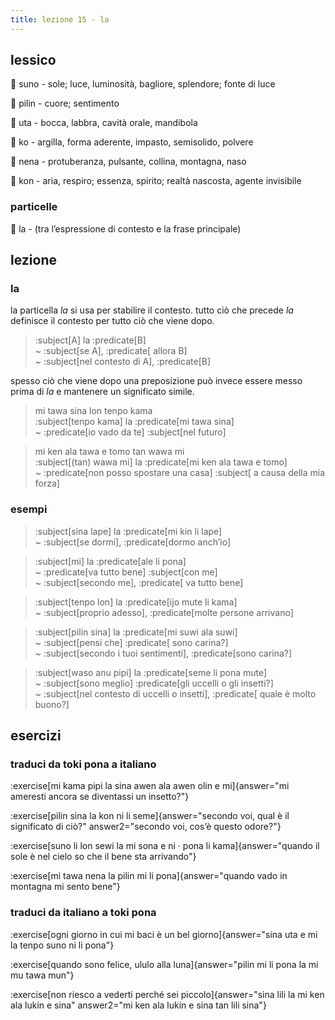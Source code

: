 ```yaml
---
title: lezione 15 - la 
---
```

## lessico
󱥤 suno - sole; luce, luminosità, bagliore, splendore; fonte di luce

󱥎 pilin - cuore; sentimento

󱥰 uta - bocca, labbra, cavità orale, mandibola

󱤜 ko - argilla, forma aderente, impasto, semisolido, polvere

󱥀 nena - protuberanza, pulsante, collina, montagna, naso

󱤝 kon - aria, respiro; essenza, spirito; realtà nascosta, agente invisibile

### particelle
󱤡 la - (tra l’espressione di contesto e la frase principale)

## lezione
### la
la particella *la* si usa per stabilire il contesto. tutto ciò che precede *la* definisce il contesto per tutto ciò che viene dopo. 

> :subject[A] la :predicate[B] \
> ~ :subject[se A], :predicate[ allora B] \
> ~ :subject[nel contesto di A], :predicate[B] 

spesso ciò che viene dopo una preposizione può invece essere messo prima di *la* e mantenere un significato simile. 

> mi tawa sina lon tenpo kama \
> :subject[tenpo kama] la :predicate[mi tawa sina] \
> ~ :predicate[io vado da te] :subject[nel futuro]

> mi ken ala tawa e tomo tan wawa mi \
> :subject[(tan) wawa mi] la :predicate[mi ken ala tawa e tomo] \
> ~ :predicate[non posso spostare una casa] :subject[ a causa della mia forza]

### esempi

> :subject[sina lape] la :predicate[mi kin li lape] \
> ~ :subject[se dormi], :predicate[dormo anch’io]

> :subject[mi] la :predicate[ale li pona] \
> ~ :predicate[va tutto bene] :subject[con me] \
> ~ :subject[secondo me], :predicate[ va tutto bene]

> :subject[tenpo lon] la :predicate[ijo mute li kama] \
> ~ :subject[proprio adesso], :predicate[molte persone arrivano]

> :subject[pilin sina] la :predicate[mi suwi ala suwi] \
> ~ :subject[pensi che] :predicate[ sono carina?] \
> ~ :subject[secondo i tuoi sentimenti], :predicate[sono carina?]

> :subject[waso anu pipi] la :predicate[seme li pona mute] \
> ~ :subject[sono meglio] :predicate[gli uccelli o gli insetti?] \
> ~ :subject[nel contesto di uccelli o insetti], :predicate[ quale è molto buono?]

## esercizi
### traduci da toki pona a italiano
:exercise[mi kama pipi la sina awen ala awen olin e mi]{answer="mi ameresti ancora se diventassi un insetto?"}

:exercise[pilin sina la kon ni li seme]{answer="secondo voi, qual è il significato di ciò?" answer2="secondo voi, cos’è questo odore?"}

:exercise[suno li lon sewi la mi sona e ni · pona li kama]{answer="quando il sole è nel cielo so che il bene sta arrivando"}

:exercise[mi tawa nena la pilin mi li pona]{answer="quando vado in montagna mi sento bene"}

### traduci da italiano a toki pona
:exercise[ogni giorno in cui mi baci è un bel giorno]{answer="sina uta e mi la tenpo suno ni li pona"}

:exercise[quando sono felice, ululo alla luna]{answer="pilin mi li pona la mi mu tawa mun"}

:exercise[non riesco a vederti perché sei piccolo]{answer="sina lili la mi ken ala lukin e sina" answer2="mi ken ala lukin e sina tan lili sina"}